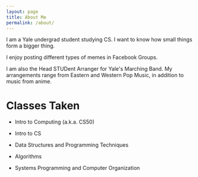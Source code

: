 ```yaml
---
layout: page
title: About Me
permalink: /about/
---
```


I am a Yale undergrad student studying CS. I want to know how small things form a bigger thing.

I enjoy posting different types of memes in Facebook Groups.

I am also the Head STUDent Arranger for Yale's Marching Band. My arrangements range from Eastern and Western Pop Music, in addition to music from anime.

# Classes Taken

- Intro to Computing (a.k.a. CS50)

- Intro to CS

- Data Structures and Programming Techniques

- Algorithms

- Systems Programming and Computer Organization


[jekyll-organization]: https://github.com/jekyll
